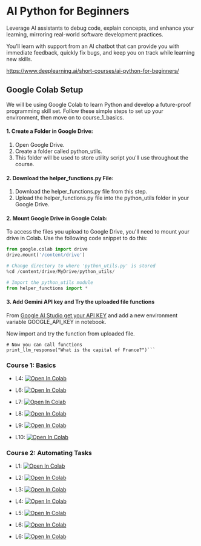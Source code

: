 # AI Python for Beginners

Leverage AI assistants to debug code, explain concepts, and enhance your learning, mirroring real-world software development practices.

You’ll learn with support from an AI chatbot that can provide you with immediate feedback, quickly fix bugs, and keep you on track while learning new skills.

https://www.deeplearning.ai/short-courses/ai-python-for-beginners/

## Google Colab Setup

We will be using Google Colab to learn Python and develop a future-proof programming skill set. Follow these simple steps to set up your environment, then move on to course_1_basics.

#### 1. Create a Folder in Google Drive:

1. Open Google Drive.
2. Create a folder called python_utils.
3. This folder will be used to store utility script you'll use throughout the course.

#### 2. Download the helper_functions.py File:

1. Download the helper_functions.py file from this step.
2. Upload the helper_functions.py file into the python_utils folder in your Google Drive.

#### 2. Mount Google Drive in Google Colab:

To access the files you upload to Google Drive, you'll need to mount your drive in Colab. Use the following code snippet to do this:

```python
from google.colab import drive
drive.mount('/content/drive')

# Change directory to where 'python_utils.py' is stored
%cd /content/drive/MyDrive/python_utils/

# Import the python_utils module
from helper_functions import *
```

#### 3. Add Gemini API key and Try the uploaded file functions

From [Google AI Studio get your API KEY](https://aistudio.google.com/app/apikey) and add a new environment variable GOOGLE_API_KEY in notebook.

Now import and try the function from uploaded file.

````
# Now you can call functions
print_llm_response("What is the capital of France?")```
````

### Course 1: Basics

- L4: [![Open In Colab](https://colab.research.google.com/assets/colab-badge.svg)](https://colab.research.google.com/github/panaversity/learn-cloud-native-modern-ai-python/blob/main/04_natural_language_programming/02_ai_python_for_beginners/course1_basics/Lesson_4/Lesson_4.ipynb)

- L6: [![Open In Colab](https://colab.research.google.com/assets/colab-badge.svg)](https://colab.research.google.com/github/panaversity/learn-cloud-native-modern-ai-python/blob/main/04_natural_language_programming/02_ai_python_for_beginners/course1_basics/Lesson_6/Lesson_6.ipynb)

- L7: [![Open In Colab](https://colab.research.google.com/assets/colab-badge.svg)](https://colab.research.google.com/github/panaversity/learn-cloud-native-modern-ai-python/blob/main/04_natural_language_programming/02_ai_python_for_beginners/course1_basics/Lesson_7/Lesson_7.ipynb)

- L8: [![Open In Colab](https://colab.research.google.com/assets/colab-badge.svg)](https://colab.research.google.com/github/panaversity/learn-cloud-native-modern-ai-python/blob/main/04_natural_language_programming/02_ai_python_for_beginners/course1_basics/Lesson_8/Lesson_8.ipynb)

- L9: [![Open In Colab](https://colab.research.google.com/assets/colab-badge.svg)](https://colab.research.google.com/github/panaversity/learn-cloud-native-modern-ai-python/blob/main/04_natural_language_programming/02_ai_python_for_beginners/course1_basics/Lesson_9/Lesson_9.ipynb)

- L10: [![Open In Colab](https://colab.research.google.com/assets/colab-badge.svg)](https://colab.research.google.com/github/panaversity/learn-cloud-native-modern-ai-python/blob/main/04_natural_language_programming/02_ai_python_for_beginners/course1_basics/Lesson_10/Lesson_10.ipynb)

### Course 2: Automating Tasks

- L1: [![Open In Colab](https://colab.research.google.com/assets/colab-badge.svg)](https://colab.research.google.com/github/panaversity/learn-cloud-native-modern-ai-python/blob/main/04_natural_language_programming/02_ai_python_for_beginners/course2_automating_tasks/Lesson_1/Lesson_1.ipynb)

- L2: [![Open In Colab](https://colab.research.google.com/assets/colab-badge.svg)](https://colab.research.google.com/github/panaversity/learn-cloud-native-modern-ai-python/blob/main/04_natural_language_programming/02_ai_python_for_beginners/course2_automating_tasks/Lesson_2/Lesson_2.ipynb)

- L3: [![Open In Colab](https://colab.research.google.com/assets/colab-badge.svg)](https://colab.research.google.com/github/panaversity/learn-cloud-native-modern-ai-python/blob/main/04_natural_language_programming/02_ai_python_for_beginners/course2_automating_tasks/Lesson_3/Lesson_3.ipynb)

- L4: [![Open In Colab](https://colab.research.google.com/assets/colab-badge.svg)](https://colab.research.google.com/github/panaversity/learn-cloud-native-modern-ai-python/blob/main/04_natural_language_programming/02_ai_python_for_beginners/course2_automating_tasks/Lesson_4/Lesson_4.ipynb)

- L5: [![Open In Colab](https://colab.research.google.com/assets/colab-badge.svg)](https://colab.research.google.com/github/panaversity/learn-cloud-native-modern-ai-python/blob/main/04_natural_language_programming/02_ai_python_for_beginners/course2_automating_tasks/Lesson_5/Lesson_5.ipynb)

- L6: [![Open In Colab](https://colab.research.google.com/assets/colab-badge.svg)](https://colab.research.google.com/github/panaversity/learn-cloud-native-modern-ai-python/blob/main/04_natural_language_programming/02_ai_python_for_beginners/course2_automating_tasks/Lesson_6/Lesson_6.ipynb)

- L6: [![Open In Colab](https://colab.research.google.com/assets/colab-badge.svg)](https://colab.research.google.com/github/panaversity/learn-cloud-native-modern-ai-python/blob/main/04_natural_language_programming/02_ai_python_for_beginners/course2_automating_tasks/Lesson_7/Lesson_7.ipynb)
